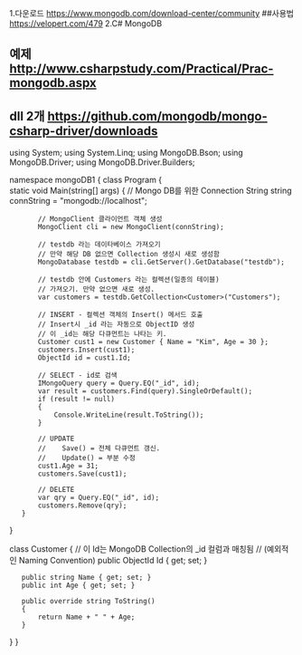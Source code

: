 1.다운로드  https://www.mongodb.com/download-center/community
##사용법  https://velopert.com/479
2.C# MongoDB
## 예제  http://www.csharpstudy.com/Practical/Prac-mongodb.aspx
## dll 2개 https://github.com/mongodb/mongo-csharp-driver/downloads

using System;
using System.Linq;
using MongoDB.Bson;
using MongoDB.Driver;
using MongoDB.Driver.Builders;

namespace mongoDB1
{
   class Program
   {        
       static void Main(string[] args)
       {
           // Mongo DB를 위한 Connection String
           string connString = "mongodb://localhost";

           // MongoClient 클라이언트 객체 생성
           MongoClient cli = new MongoClient(connString);

           // testdb 라는 데이타베이스 가져오기
           // 만약 해당 DB 없으면 Collection 생성시 새로 생성함
           MongoDatabase testdb = cli.GetServer().GetDatabase("testdb");

           // testdb 안에 Customers 라는 컬렉션(일종의 테이블)
           // 가져오기. 만약 없으면 새로 생성.
           var customers = testdb.GetCollection<Customer>("Customers");

           // INSERT - 컬렉션 객체의 Insert() 메서드 호출
           // Insert시 _id 라는 자동으로 ObjectID 생성
           // 이 _id는 해당 다큐먼트는 나타는 키.
           Customer cust1 = new Customer { Name = "Kim", Age = 30 };
           customers.Insert(cust1);
           ObjectId id = cust1.Id;

           // SELECT - id로 검색
           IMongoQuery query = Query.EQ("_id", id);
           var result = customers.Find(query).SingleOrDefault();
           if (result != null)
           {
               Console.WriteLine(result.ToString());
           }

           // UPDATE
           //    Save() = 전체 다큐먼트 갱신.
           //    Update() = 부분 수정
           cust1.Age = 31;
           customers.Save(cust1);            

           // DELETE
           var qry = Query.EQ("_id", id);
           customers.Remove(qry);
       }
   }

   class Customer
   {
       // 이 Id는 MongoDB Collection의 _id 컬럼과 매칭됨
       // (예외적인 Naming Convention)
       public ObjectId Id { get; set; }

       public string Name { get; set; }
       public int Age { get; set; }
   
       public override string ToString()
       {
           return Name + " " + Age;
       }
   }
}